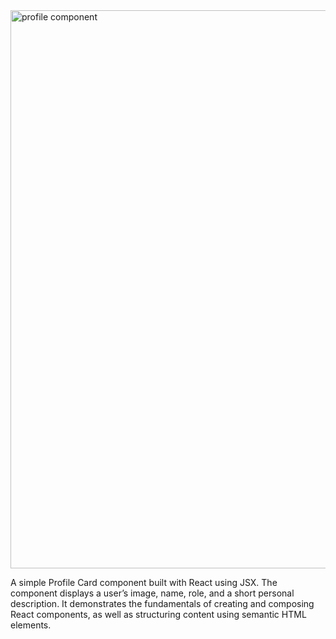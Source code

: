 <img width="626" height="893" alt="profile component" src="https://github.com/user-attachments/assets/fb524116-3bcd-4a33-8320-d0eda51eb35e" />


A simple Profile Card component built with React using JSX. The component displays a user’s image, name, role, and a short personal description. It demonstrates the fundamentals of creating and composing React components, as well as structuring content using semantic HTML elements.
